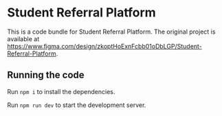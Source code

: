 
  # Student Referral Platform

  This is a code bundle for Student Referral Platform. The original project is available at https://www.figma.com/design/zkoptHoExnFcbb01oDbLGP/Student-Referral-Platform.

  ## Running the code

  Run `npm i` to install the dependencies.

  Run `npm run dev` to start the development server.
  